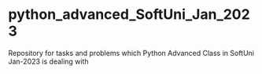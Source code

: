 # python_advanced_SoftUni_Jan_2023
Repository for tasks and problems which Python Advanced Class in SoftUni Jan-2023 is dealing with
